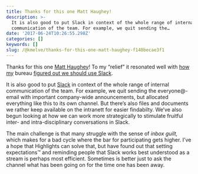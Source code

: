 ```yaml
---
title: Thanks for this one Matt Haughey!
description: >-
  It is also good to put Slack in context of the whole range of internal
  communication of the team. For example, we quit sending the…
date: '2017-06-24T10:26:55.298Z'
categories: []
keywords: []
slug: /@kmelve/thanks-for-this-one-matt-haughey-f140becae3f1
---
```


Thanks for this one [Matt Haughey](https://medium.com/u/1445046f3fe9)! To my “relief” it resonated well with [how my](https://medium.com/netlife-research/how-netlife-research-uses-slack-518b877de8ce) bureau [figured out we should use Slack](https://medium.com/netlife-research/how-netlife-research-uses-slack-518b877de8ce).

It is also good to put [Slack](https://medium.com/u/26d90a99f605) in context of the whole range of internal communication of the team. For example, we quit sending the everyone@-email with important company-wide announcements, but allocated everything like this to its own channel. But there’s also files and documents we rather keep available on the intranett for easier findabilty. We’ve also begun looking at how we can work more strategically to stimulate fruitful inter- and intra-disciplinary conversations in Slack.

The main challenge is that many struggle with the sense of _inbox guilt,_ which makes for a bad cycle where the bar for participating gets higher. I’ve a hope that Highlights can solve that, but have found out that setting expectations™ and reminding people that Slack works best understood as a stream is perhaps most efficient. Sometimes is better just to ask the channel what has been going on for the time one has been away.